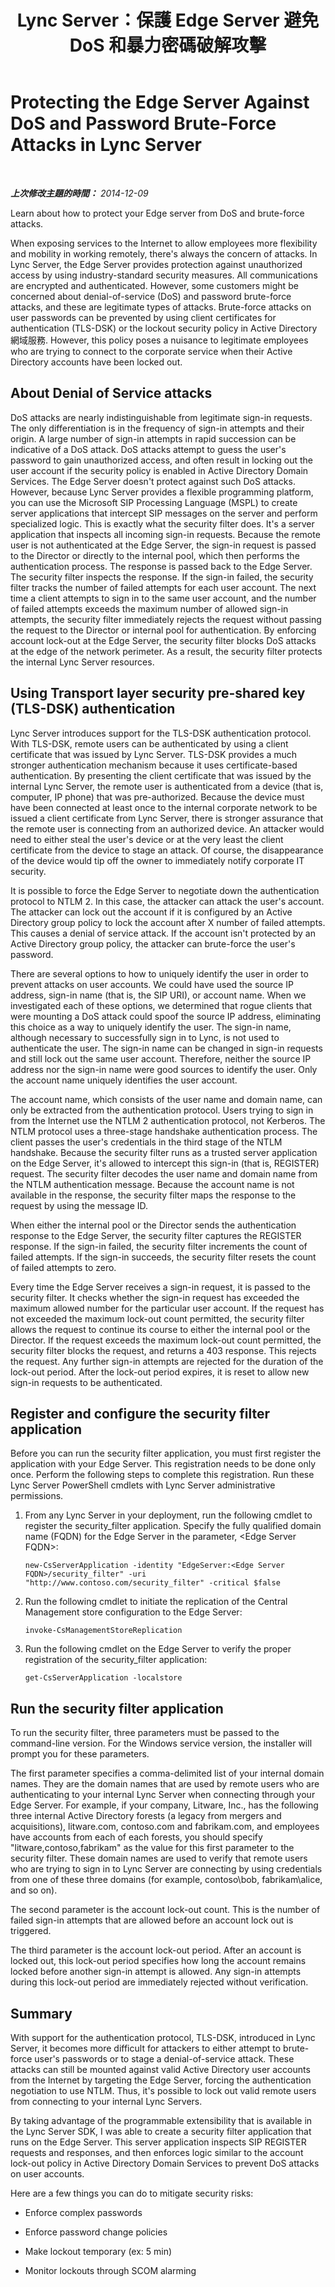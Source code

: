 ﻿---
title: "Lync Server：保護 Edge Server 避免 DoS 和暴力密碼破解攻擊"
TOCTitle: Protecting the Edge Server Against DoS and Password Brute-Force Attacks in Lync Server
ms:assetid: a2aff6d2-8e3e-4c25-9dbd-07b535e90b73
ms:mtpsurl: https://technet.microsoft.com/zh-tw/library/Dn879446(v=OCS.15)
ms:contentKeyID: 63845447
ms.date: 08/10/2015
mtps_version: v=OCS.15
ms.translationtype: HT
---

# Protecting the Edge Server Against DoS and Password Brute-Force Attacks in Lync Server

 

_**上次修改主題的時間：** 2014-12-09_

Learn about how to protect your Edge server from DoS and brute-force attacks.

When exposing services to the Internet to allow employees more flexibility and mobility in working remotely, there's always the concern of attacks. In Lync Server, the Edge Server provides protection against unauthorized access by using industry-standard security measures. All communications are encrypted and authenticated. However, some customers might be concerned about denial-of-service (DoS) and password brute-force attacks, and these are legitimate types of attacks. Brute-force attacks on user passwords can be prevented by using client certificates for authentication (TLS-DSK) or the lockout security policy in Active Directory 網域服務. However, this policy poses a nuisance to legitimate employees who are trying to connect to the corporate service when their Active Directory accounts have been locked out.

## About Denial of Service attacks

DoS attacks are nearly indistinguishable from legitimate sign-in requests. The only differentiation is in the frequency of sign-in attempts and their origin. A large number of sign-in attempts in rapid succession can be indicative of a DoS attack. DoS attacks attempt to guess the user's password to gain unauthorized access, and often result in locking out the user account if the security policy is enabled in Active Directory Domain Services. The Edge Server doesn't protect against such DoS attacks. However, because Lync Server provides a flexible programming platform, you can use the Microsoft SIP Processing Language (MSPL) to create server applications that intercept SIP messages on the server and perform specialized logic. This is exactly what the security filter does. It's a server application that inspects all incoming sign-in requests. Because the remote user is not authenticated at the Edge Server, the sign-in request is passed to the Director or directly to the internal pool, which then performs the authentication process. The response is passed back to the Edge Server. The security filter inspects the response. If the sign-in failed, the security filter tracks the number of failed attempts for each user account. The next time a client attempts to sign in to the same user account, and the number of failed attempts exceeds the maximum number of allowed sign-in attempts, the security filter immediately rejects the request without passing the request to the Director or internal pool for authentication. By enforcing account lock-out at the Edge Server, the security filter blocks DoS attacks at the edge of the network perimeter. As a result, the security filter protects the internal Lync Server resources.

## Using Transport layer security pre-shared key (TLS-DSK) authentication

Lync Server introduces support for the TLS-DSK authentication protocol. With TLS-DSK, remote users can be authenticated by using a client certificate that was issued by Lync Server. TLS-DSK provides a much stronger authentication mechanism because it uses certificate-based authentication. By presenting the client certificate that was issued by the internal Lync Server, the remote user is authenticated from a device (that is, computer, IP phone) that was pre-authorized. Because the device must have been connected at least once to the internal corporate network to be issued a client certificate from Lync Server, there is stronger assurance that the remote user is connecting from an authorized device. An attacker would need to either steal the user's device or at the very least the client certificate from the device to stage an attack. Of course, the disappearance of the device would tip off the owner to immediately notify corporate IT security.

It is possible to force the Edge Server to negotiate down the authentication protocol to NTLM 2. In this case, the attacker can attack the user's account. The attacker can lock out the account if it is configured by an Active Directory group policy to lock the account after X number of failed attempts. This causes a denial of service attack. If the account isn't protected by an Active Directory group policy, the attacker can brute-force the user's password.

There are several options to how to uniquely identify the user in order to prevent attacks on user accounts. We could have used the source IP address, sign-in name (that is, the SIP URI), or account name. When we investigated each of these options, we determined that rogue clients that were mounting a DoS attack could spoof the source IP address, eliminating this choice as a way to uniquely identify the user. The sign-in name, although necessary to successfully sign in to Lync, is not used to authenticate the user. The sign-in name can be changed in sign-in requests and still lock out the same user account. Therefore, neither the source IP address nor the sign-in name were good sources to identify the user. Only the account name uniquely identifies the user account.

The account name, which consists of the user name and domain name, can only be extracted from the authentication protocol. Users trying to sign in from the Internet use the NTLM 2 authentication protocol, not Kerberos. The NTLM protocol uses a three-stage handshake authentication process. The client passes the user's credentials in the third stage of the NTLM handshake. Because the security filter runs as a trusted server application on the Edge Server, it's allowed to intercept this sign-in (that is, REGISTER) request. The security filter decodes the user name and domain name from the NTLM authentication message. Because the account name is not available in the response, the security filter maps the response to the request by using the message ID.

When either the internal pool or the Director sends the authentication response to the Edge Server, the security filter captures the REGISTER response. If the sign-in failed, the security filter increments the count of failed attempts. If the sign-in succeeds, the security filter resets the count of failed attempts to zero.

Every time the Edge Server receives a sign-in request, it is passed to the security filter. It checks whether the sign-in request has exceeded the maximum allowed number for the particular user account. If the request has not exceeded the maximum lock-out count permitted, the security filter allows the request to continue its course to either the internal pool or the Director. If the request exceeds the maximum lock-out count permitted, the security filter blocks the request, and returns a 403 response. This rejects the request. Any further sign-in attempts are rejected for the duration of the lock-out period. After the lock-out period expires, it is reset to allow new sign-in requests to be authenticated.

## Register and configure the security filter application

Before you can run the security filter application, you must first register the application with your Edge Server. This registration needs to be done only once. Perform the following steps to complete this registration. Run these Lync Server PowerShell cmdlets with Lync Server administrative permissions.

1.  From any Lync Server in your deployment, run the following cmdlet to register the security\_filter application. Specify the fully qualified domain name (FQDN) for the Edge Server in the parameter, \<Edge Server FQDN\>:
    
        new-CsServerApplication -identity "EdgeServer:<Edge Server FQDN>/security_filter" -uri "http://www.contoso.com/security_filter" -critical $false

2.  Run the following cmdlet to initiate the replication of the Central Management store configuration to the Edge Server:
    
        invoke-CsManagementStoreReplication

3.  Run the following cmdlet on the Edge Server to verify the proper registration of the security\_filter application:
    
        get-CsServerApplication -localstore


## Run the security filter application

To run the security filter, three parameters must be passed to the command-line version. For the Windows service version, the installer will prompt you for these parameters.

The first parameter specifies a comma-delimited list of your internal domain names. They are the domain names that are used by remote users who are authenticating to your internal Lync Server when connecting through your Edge Server. For example, if your company, Litware, Inc., has the following three internal Active Directory forests (a legacy from mergers and acquisitions), litware.com, contoso.com and fabrikam.com, and employees have accounts from each of each forests, you should specify "litware,contoso,fabrikam" as the value for this first parameter to the security filter. These domain names are used to verify that remote users who are trying to sign in to Lync Server are connecting by using credentials from one of these three domains (for example, contoso\\bob, fabrikam\\alice, and so on).

The second parameter is the account lock-out count. This is the number of failed sign-in attempts that are allowed before an account lock out is triggered.

The third parameter is the account lock-out period. After an account is locked out, this lock-out period specifies how long the account remains locked before another sign-in attempt is allowed. Any sign-in attempts during this lock-out period are immediately rejected without verification.

## Summary

With support for the authentication protocol, TLS-DSK, introduced in Lync Server, it becomes more difficult for attackers to either attempt to brute-force user's passwords or to stage a denial-of-service attack. These attacks can still be mounted against valid Active Directory user accounts from the Internet by targeting the Edge Server, forcing the authentication negotiation to use NTLM. Thus, it's possible to lock out valid remote users from connecting to your internal Lync Servers.

By taking advantage of the programmable extensibility that is available in the Lync Server SDK, I was able to create a security filter application that runs on the Edge Server. This server application inspects SIP REGISTER requests and responses, and then enforces logic similar to the account lock-out policy in Active Directory Domain Services to prevent DoS attacks on user accounts.

Here are a few things you can do to mitigate security risks:

  - Enforce complex passwords

  - Enforce password change policies

  - Make lockout temporary (ex: 5 min)

  - Monitor lockouts through SCOM alarming

